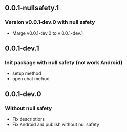 ## 0.0.1-nullsafety.1

### Version v0.0.1-dev.0 with null safety

 * Marge v0.0.1-dev.0 to v 0.0.1-dev.1
## 0.0.1-dev.1

### Init package with null safety (not work Android)

* setup method
* open chat method

## 0.0.1-dev.0

### Without null safety

* Fix descriptions
* Fix Android and publish without null safety